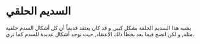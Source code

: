 # السديم الحلقي

يشبه هذا السديم الحلقة بشكل كبير, و قد كان يعتقد قديماً أن كل أشكال السدم حلقية
مثله, و لكن اتضح فيما بعد بخطأ ذلك الاعتقاد, حيث توجد أشكال عديدة للسدم كما تري.
